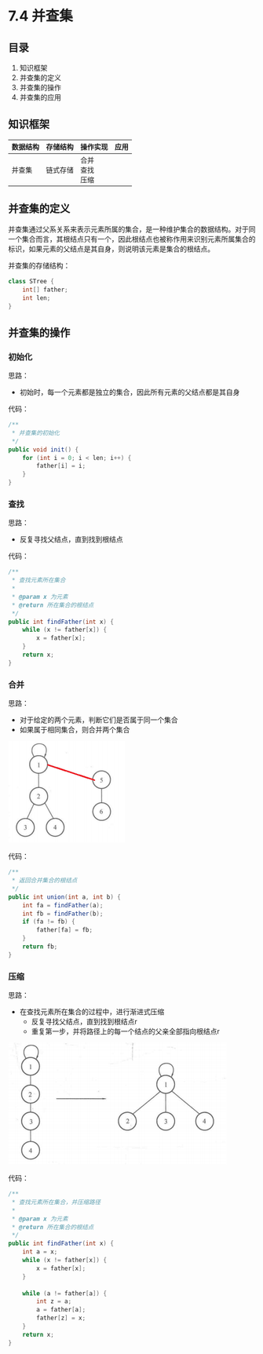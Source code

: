 # 7.4 并查集

## 目录

1. 知识框架
2. 并查集的定义
3. 并查集的操作
4. 并查集的应用



## 知识框架

| 数据结构 | 存储结构 | 操作实现                 | 应用 |
| -------- | -------- | ------------------------ | ---- |
| 并查集   | 链式存储 | 合并<br />查找<br />压缩 |      |



## 并查集的定义

并查集通过父系关系来表示元素所属的集合，是一种维护集合的数据结构。对于同一个集合而言，其根结点只有一个，因此根结点也被称作用来识别元素所属集合的标识，如果元素的父结点是其自身，则说明该元素是集合的根结点。

并查集的存储结构：

```java
class STree {
    int[] father;
    int len;
}
```



## 并查集的操作

### 初始化

思路：

* 初始时，每一个元素都是独立的集合，因此所有元素的父结点都是其自身

代码：

```java
/**
 * 并查集的初始化
 */
public void init() {
    for (int i = 0; i < len; i++) {
        father[i] = i;
    }
}
```

### 查找

思路：

* 反复寻找父结点，直到找到根结点

代码：

```java
/**
 * 查找元素所在集合
 * 
 * @param x 为元素
 * @return 所在集合的根结点
 */
public int findFather(int x) {
    while (x != father[x]) {
        x = father[x];
    }
    return x;
}
```



### 合并

思路：

* 对于给定的两个元素，判断它们是否属于同一个集合
* 如果属于相同集合，则合并两个集合

![image-20210806170725093](image-20210806170725093.png)

代码：

```java
/**
 * 返回合并集合的根结点
 */
public int union(int a, int b) {
    int fa = findFather(a);
    int fb = findFather(b);
    if (fa != fb) {
        father[fa] = fb;
    }
    return fb;
}
```



### 压缩

思路：

* 在查找元素所在集合的过程中，进行渐进式压缩
  * 反复寻找父结点，直到找到根结点r
  * 重复第一步，并将路径上的每一个结点的父亲全部指向根结点r

![image-20210806232610821](image-20210806232610821.png)

代码：

```java
/**
 * 查找元素所在集合，并压缩路径
 *
 * @param x 为元素
 * @return 所在集合的根结点
 */
public int findFather(int x) {
    int a = x;
    while (x != father[x]) {
        x = father[x];
    }
    
    while (a != father[a]) {
        int z = a;
        a = father[a];
        father[z] = x;
    }
    return x;
}
```


